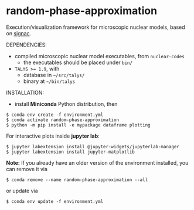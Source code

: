 # random-phase-approximation
Execution/visualization framework for microscopic nuclear models, based on [signac](https://signac.io/).

DEPENDENCIES:

- compiled microscopic nuclear model executables, from `nuclear-codes`
  - the executables should be placed under `bin/`
- `TALYS >= 1.9`, with
  - database in `~/src/talys/`
  - binary at `~/bin/talys`

INSTALLATION:

- install **Miniconda** Python distribution, then

```console
$ conda env create -f environment.yml
$ conda activate random-phase-approximation
$ python -m pip install -e mypackage dataframe plotting
```

For interactive plots inside **jupyter lab**:

```console
$ jupyter labextension install @jupyter-widgets/jupyterlab-manager
$ jupyter labextension install jupyter-matplotlib
```

**Note:** If you already have an older version of the environment installed, you can remove it via

```console
$ conda remove --name random-phase-approximation --all
```

or update via

```console
$ conda env update -f environment.yml
```
